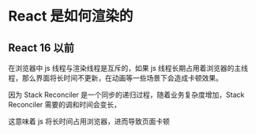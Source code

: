 # React 是如何渲染的

## React 16 以前
在浏览器中 js 线程与渲染线程是互斥的，如果 js 线程长期占用着浏览器的主线程，那么界面将长时间不更新，在动画等一些场景下会造成卡顿效果。

因为 Stack Reconciler 是一个同步的递归过程，随着业务复杂度增加，Stack Reconciler 需要的调和时间会变长，

这意味着 js 将长时间占用浏览器，进而导致页面卡顿

